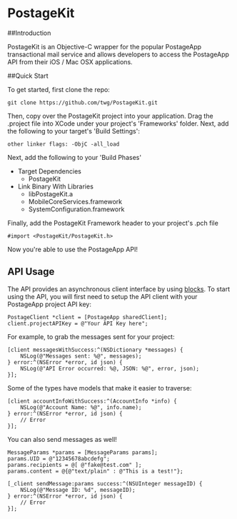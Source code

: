 PostageKit
==========

##Introduction

PostageKit is an Objective-C wrapper for the popular PostageApp transactional mail service and allows developers to access the PostageApp API from their iOS / Mac OSX applications.


##Quick Start

To get started, first clone the repo:

	git clone https://github.com/twg/PostageKit.git
	
Then, copy over the PostageKit project into your application. Drag the .project file into XCode under your project's 'Frameworks' folder. Next, add the following to your target's 'Build Settings':

	other linker flags: -ObjC -all_load
	
Next, add the following to your 'Build Phases'

* Target Dependencies
	* PostageKit
* Link Binary With Libraries
	* libPostageKit.a
	* MobileCoreServices.framework
	* SystemConfiguration.framework
		
		
Finally, add the PostageKit Framework header to your project's .pch file

	#import <PostageKit/PostageKit.h>
	
Now you're able to use the PostageApp API!

## API Usage

The API provides an asynchronous client interface by using [blocks](http://developer.apple.com/library/ios/#documentation/cocoa/Conceptual/Blocks/Articles/00_Introduction.html). To start using the API, you will first need to setup the API client with your PostageApp project API key:

	PostageClient *client = [PostageApp sharedClient];
	client.projectAPIKey = @"Your API Key here";

For example, to grab the messages sent for your project:
	
	[client messagesWithSuccess:^(NSDictionary *messages) {
		NSLog(@"Messages sent: %@", messages);
	} error:^(NSError *error, id json) {
		NSLog(@"API Error occurred: %@, JSON: %@", error, json);
	}];
	
Some of the types have models that make it easier to traverse:
	
	[client accountInfoWithSuccess:^(AccountInfo *info) {
		NSLog(@"Account Name: %@", info.name);
	} error:^(NSError *error, id json) {
		// Error
	}];

You can also send messages as well!

	MessageParams *params = [MessageParams params];
    params.UID = @"12345678abcdefg";
    params.recipients = @[ @"fake@test.com" ];
    params.content = @{@"text/plain" : @"This is a test!"};
    
    [_client sendMessage:params success:^(NSUInteger messageID) {
        NSLog(@"Message ID: %d", messageID);
    } error:^(NSError *error, id json) {
		// Error
    }];

